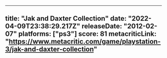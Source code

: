 
---
title: "Jak and Daxter Collection"
date: "2022-04-09T23:38:29.217Z"
releaseDate: "2012-02-07"
platforms: ["ps3"]
score: 81
metacriticLink: "https://www.metacritic.com/game/playstation-3/jak-and-daxter-collection"
---
